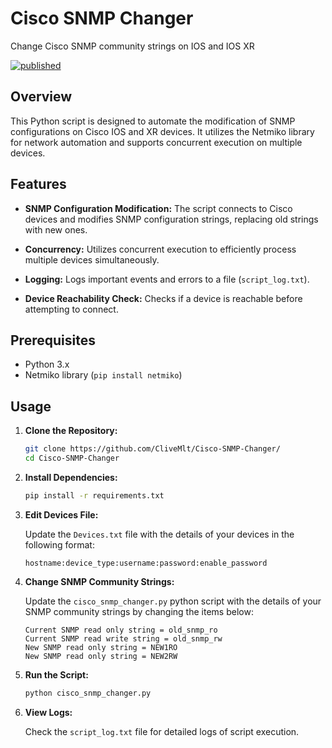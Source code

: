 # Cisco SNMP Changer
 Change Cisco SNMP community strings on IOS and IOS XR

[![published](https://static.production.devnetcloud.com/codeexchange/assets/images/devnet-published.svg)](https://developer.cisco.com/codeexchange/github/repo/CliveMlt/Cisco-SNMP-Changer)

## Overview

This Python script is designed to automate the modification of SNMP configurations on Cisco IOS and XR devices. It utilizes the Netmiko library for network automation and supports concurrent execution on multiple devices.

## Features

- **SNMP Configuration Modification:** The script connects to Cisco devices and modifies SNMP configuration strings, replacing old strings with new ones.

- **Concurrency:** Utilizes concurrent execution to efficiently process multiple devices simultaneously.

- **Logging:** Logs important events and errors to a file (`script_log.txt`).

- **Device Reachability Check:** Checks if a device is reachable before attempting to connect.

## Prerequisites

- Python 3.x
- Netmiko library (`pip install netmiko`)

## Usage

1. **Clone the Repository:**

    ```bash
    git clone https://github.com/CliveMlt/Cisco-SNMP-Changer/
    cd Cisco-SNMP-Changer
    ```

2. **Install Dependencies:**

    ```bash
    pip install -r requirements.txt
    ```

3. **Edit Devices File:**

    Update the `Devices.txt` file with the details of your devices in the following format:

    ```plaintext
    hostname:device_type:username:password:enable_password
    ```

4. **Change SNMP Community Strings:**

    Update the `cisco_snmp_changer.py` python script with the details of your SNMP community strings by changing the items below:

    ```plaintext
    Current SNMP read only string = old_snmp_ro 
    Current SNMP read write string = old_snmp_rw
    New SNMP read only string = NEW1RO
    New SNMP read only string = NEW2RW
    ```

5. **Run the Script:**

    ```bash
    python cisco_snmp_changer.py
    ```

6. **View Logs:**

    Check the `script_log.txt` file for detailed logs of script execution.

